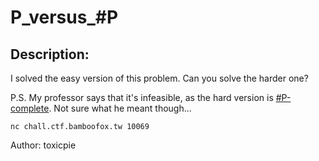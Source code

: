 
# P_versus_#P
## Description:
I solved the easy version of this problem. Can you solve the harder one?

P.S. My professor says that it's infeasible, as the hard version is [#P-complete](https://en.wikipedia.org/wiki/%E2%99%AFP-complete). Not sure what he meant though...

`nc chall.ctf.bamboofox.tw 10069`

Author: toxicpie


